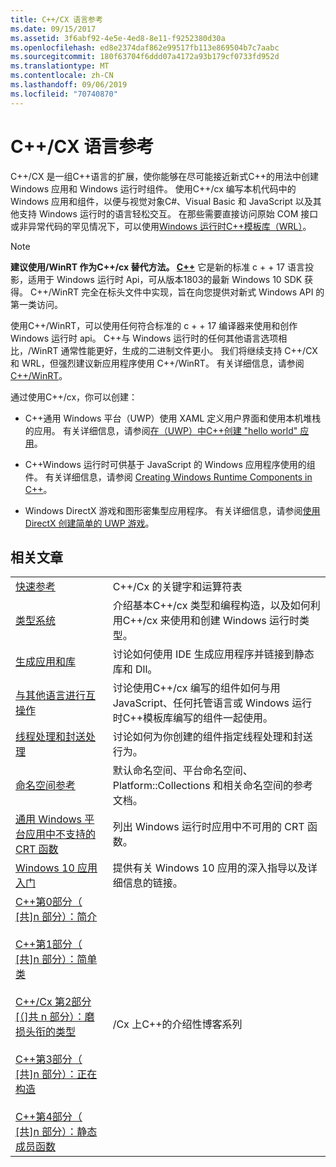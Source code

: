 ```yaml
---
title: C++/CX 语言参考
ms.date: 09/15/2017
ms.assetid: 3f6abf92-4e5e-4ed8-8e11-f9252380d30a
ms.openlocfilehash: ed8e2374daf862e99517fb113e869504b7c7aabc
ms.sourcegitcommit: 180f63704f6ddd07a4172a93b179cf0733fd952d
ms.translationtype: MT
ms.contentlocale: zh-CN
ms.lasthandoff: 09/06/2019
ms.locfileid: "70740870"
---
```

# <a name="ccx-language-reference"></a>C++/CX 语言参考

C++/CX 是一组C++语言的扩展，使你能够在尽可能接近新式C++的用法中创建 Windows 应用和 Windows 运行时组件。 使用C++/cx 编写本机代码中的 Windows 应用和组件，以便与视觉对象C#、Visual Basic 和 JavaScript 以及其他支持 Windows 运行时的语言轻松交互。 在那些需要直接访问原始 COM 接口或非异常代码的罕见情况下，可以使用[Windows 运行时C++模板库（WRL）](../windows/windows-runtime-cpp-template-library-wrl.md)。

> [!NOTE]
> **建议使用/WinRT 作为C++/cx 替代方法。 [ C++](/windows/uwp/cpp-and-winrt-apis/index)** 它是新的标准 c + + 17 语言投影，适用于 Windows 运行时 Api，可从版本1803的最新 Windows 10 SDK 获得。 C++/WinRT 完全在标头文件中实现，旨在向您提供对新式 Windows API 的第一类访问。
>
> 使用C++/WinRT，可以使用任何符合标准的 c + + 17 编译器来使用和创作 Windows 运行时 api。 C++与 Windows 运行时的任何其他语言选项相比，/WinRT 通常性能更好，生成的二进制文件更小。 我们将继续支持 C++/CX 和 WRL，但强烈建议新应用程序使用 C++/WinRT。 有关详细信息，请参阅 [C++/WinRT](/windows/uwp/cpp-and-winrt-apis/index)。

通过使用C++/cx，你可以创建：

- C++通用 Windows 平台（UWP）使用 XAML 定义用户界面和使用本机堆栈的应用。 有关详细信息，请参阅[在（UWP）中C++创建 "hello world" 应用](/windows/uwp/get-started/create-a-basic-windows-10-app-in-cpp)。

- C++Windows 运行时可供基于 JavaScript 的 Windows 应用程序使用的组件。 有关详细信息，请参阅 [Creating Windows Runtime Components in C++](/windows/uwp/winrt-components/creating-windows-runtime-components-in-cpp)。

- Windows DirectX 游戏和图形密集型应用程序。 有关详细信息，请参阅[使用 DirectX 创建简单的 UWP 游戏](/windows/uwp/gaming/tutorial--create-your-first-uwp-directx-game)。

## <a name="related-articles"></a>相关文章

|||
|-|-|
|[快速参考](../cppcx/quick-reference-c-cx.md)|C++/Cx 的关键字和运算符表|
|[类型系统](../cppcx/type-system-c-cx.md)|介绍基本C++/cx 类型和编程构造，以及如何利用C++/cx 来使用和创建 Windows 运行时类型。|
|[生成应用和库](../cppcx/building-apps-and-libraries-c-cx.md)|讨论如何使用 IDE 生成应用程序并链接到静态库和 Dll。|
|[与其他语言进行互操作](../cppcx/interoperating-with-other-languages-c-cx.md)|讨论使用C++/cx 编写的组件如何与用 JavaScript、任何托管语言或 Windows 运行时C++模板库编写的组件一起使用。|
|[线程处理和封送处理](../cppcx/threading-and-marshaling-c-cx.md)|讨论如何为你创建的组件指定线程处理和封送行为。|
|[命名空间参考](../cppcx/namespaces-reference-c-cx.md)|默认命名空间、平台命名空间、Platform::Collections 和相关命名空间的参考文档。|
|[通用 Windows 平台应用中不支持的 CRT 函数](../cppcx/crt-functions-not-supported-in-universal-windows-platform-apps.md)|列出 Windows 运行时应用中不可用的 CRT 函数。|
|[Windows 10 应用入门](/windows/uwp/get-started/)|提供有关 Windows 10 应用的深入指导以及详细信息的链接。|
|[C++第0部分（ \[共\]n 部分）：简介](https://blogs.msdn.microsoft.com/vcblog/2012/08/29/ccx-part-0-of-n-an-introduction/)<br /><br />[C++第1部分（ \[共\]n 部分）：简单类](https://blogs.msdn.microsoft.com/vcblog/2012/09/05/ccx-part-1-of-n-a-simple-class/)<br /><br />[C++/Cx 第2部分\[（\]共 n 部分）：磨损头衔的类型](https://blogs.msdn.microsoft.com/vcblog/2012/09/17/ccx-part-2-of-n-types-that-wear-hats/)<br /><br />[C++第3部分（ \[共\]n 部分）：正在构造](https://blogs.msdn.microsoft.com/vcblog/2012/10/05/ccx-part-3-of-n-under-construction/)<br /><br />[C++第4部分（ \[共\]n 部分）：静态成员函数](https://blogs.msdn.microsoft.com/vcblog/2012/10/19/ccx-part-4-of-n-static-member-functions/)|/Cx 上C++的介绍性博客系列|
